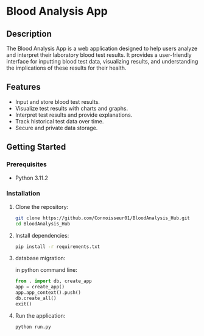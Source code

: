 # Blood Analysis App

## Description

The Blood Analysis App is a web application designed to help users analyze and interpret their laboratory blood test results. It provides a user-friendly interface for inputting blood test data, visualizing results, and understanding the implications of these results for their health.

## Features

- Input and store blood test results.
- Visualize test results with charts and graphs.
- Interpret test results and provide explanations.
- Track historical test data over time.
- Secure and private data storage.

## Getting Started

### Prerequisites

- Python 3.11.2

### Installation

1. Clone the repository:

    ```bash
    git clone https://github.com/Connoisseur01/BloodAnalysis_Hub.git
    cd BloodAnalysis_Hub

2. Install dependencies:

    ```bash
    pip install -r requirements.txt

3. database migration:

    in python command line:
    ```python
    from . import db, create_app
    app = create_app()
    app.app_context().push()
    db.create_all()
    exit()

4. Run the application:

    ```bash
    python run.py

